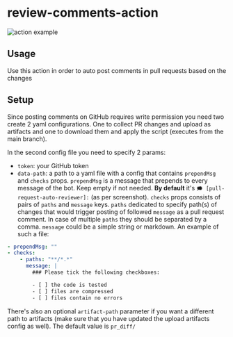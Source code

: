# review-comments-action

![action example](https://raw.githubusercontent.com/pshergie/pull-request-auto-reviewer/main/img/example.jpg)

## Usage

Use this action in order to auto post comments in pull requests based on the changes

## Setup

Since posting comments on GitHub requires write permission you need two create 2 yaml configurations. One to collect PR changes and upload as artifacts and one to download them and apply the script (executes from the main branch).

In the second config file you need to specify 2 params:

- `token`: your GitHub token
- `data-path`: a path to a yaml file with a config that contains `prependMsg` and `checks` props. `prependMsg` is a message that prepends to every message of the bot. Keep empty if not needed. **By default** it's `🗯️ [pull-request-auto-reviewer]:` (as per screenshot). `checks` props consists of pairs of `paths` and `message` keys. `paths` dedicated to specify path(s) of changes that would trigger posting of followed `message` as a pull request comment. In case of multiple `paths` they should be separated by a comma. `message` could be a simple string or markdown. An example of such a file:

```yml
- prependMsg: ""
- checks:
    - paths: "**/*.*"
      message: |
        ### Please tick the following checkboxes:

        - [ ] the code is tested
        - [ ] files are compressed
        - [ ] files contain no errors
```

There's also an optional `artifact-path`  parameter if you want a different path to artifacts (make sure that you have updated the upload artifacts config as well). The default value is `pr_diff/`
